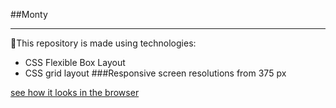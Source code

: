##Monty
___________________
👋This repository is made using technologies:
 + CSS Flexible Box Layout
 + CSS grid layout
 ###Responsive screen resolutions from 375 px

 [see how it looks in the browser](https://sad-saha-4fd827.netlify.app)

